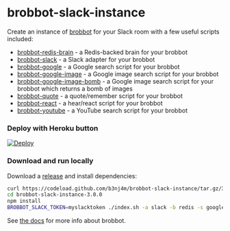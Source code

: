 # brobbot-slack-instance

Create an instance of [brobbot](https://npmjs.org/package/brobbot) for your Slack room with a few useful scripts included:

- [brobbot-redis-brain](https://npmjs.org/package/brobbot-redis-brain) - a Redis-backed brain for your brobbot
- [brobbot-slack](https://npmjs.org/package/brobbot-slack) - a Slack adapter for your brobbot
- [brobbot-google](https://npmjs.org/package/brobbot-google) - a Google search script for your brobbot
- [brobbot-google-image](https://npmjs.org/package/brobbot-google-image) - a Google image search script for your brobbot
- [brobbot-google-image-bomb](https://npmjs.org/package/brobbot-google-image-bomb) - a Google image search script for your brobbot which returns a bomb of images
- [brobbot-quote](https://npmjs.org/package/brobbot-quote) - a quote/remember script for your brobbot
- [brobbot-react](https://npmjs.org/package/brobbot-react) - a hear/react script for your brobbot
- [brobbot-youtube](https://npmjs.org/package/brobbot-youtube) - a YouTube search script for your brobbot

### Deploy with Heroku button
[![Deploy](https://www.herokucdn.com/deploy/button.png)](https://heroku.com/deploy)

### Download and run locally

Download a [release](https://github.com/b3nj4m/brobbot-instance/releases) and install dependencies:

```bash
curl https://codeload.github.com/b3nj4m/brobbot-slack-instance/tar.gz/3.0.0 | tar -xz
cd brobbot-slack-instance-3.0.0
npm install
BROBBOT_SLACK_TOKEN=myslacktoken ./index.sh -a slack -b redis -s google,google-image,google-image-bomb,quote,react,youtube
```

See [the docs](https://github.com/b3nj4m/hubot/blob/master/docs/README.md) for more info about brobbot.
